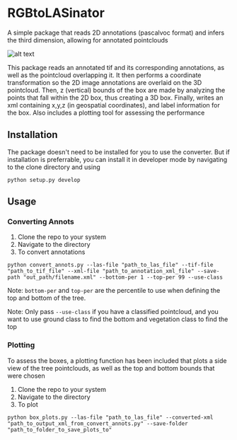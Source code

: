 # RGBtoLASinator
A simple package that reads 2D annotations (pascalvoc format) and infers the third dimension, allowing for annotated pointclouds

![alt text](https://github.com/WildFire-ML/RGBtoLASinator/blob/main/img/plot_example.png?raw=true)

This package reads an annotated tif and its corresponding annotations, as well as the pointcloud overlapping it. It then performs a coordinate transformation so the 2D image annotations are overlaid on the 3D pointcloud. Then, z (vertical) bounds of the box are made by analyzing the points that fall within the 2D box, thus creating a 3D box. Finally, writes an xml containing x,y,z (in geospatial coordinates), and label information for the box. Also includes a plotting tool for assessing the performance

## Installation
The package doesn't need to be installed for you to use the converter. But if installation is preferrable, you can install it in developer mode by navigating to the clone directory and using

```python setup.py develop```

## Usage
### Converting Annots
1. Clone the repo to your system
2. Navigate to the directory
3. To convert annotations

```python convert_annots.py --las-file "path_to_las_file" --tif-file "path_to_tif_file" --xml-file "path_to_annotation_xml_file" --save-path "out_path/filename.xml" --bottom-per 1 --top-per 99 --use-class```

Note: `bottom-per` and `top-per` are the percentile to use when defining the top and bottom of the tree.

Note: Only pass `--use-class` if you have a classified pointcloud, and you want to use ground class to find the bottom and vegetation class to find the top


### Plotting
To assess the boxes, a plotting function has been included that plots a side view of the tree pointclouds, as well as the top and bottom bounds that were chosen
1. Clone the repo to your system
2. Navigate to the directory
3. To plot

```python box_plots.py --las-file "path_to_las_file" --converted-xml "path_to_output_xml_from_convert_annots.py" --save-folder "path_to_folder_to_save_plots_to"```
